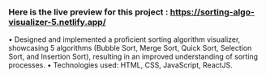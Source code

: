 ### Here is the live preview for this project : https://sorting-algo-visualizer-5.netlify.app/

• Designed and implemented a proficient sorting algorithm visualizer, showcasing 5 algorithms (Bubble Sort, Merge Sort, Quick Sort, Selection Sort, and Insertion Sort), resulting in an improved understanding of sorting processes.
• Technologies used: HTML, CSS, JavaScript, ReactJS.

